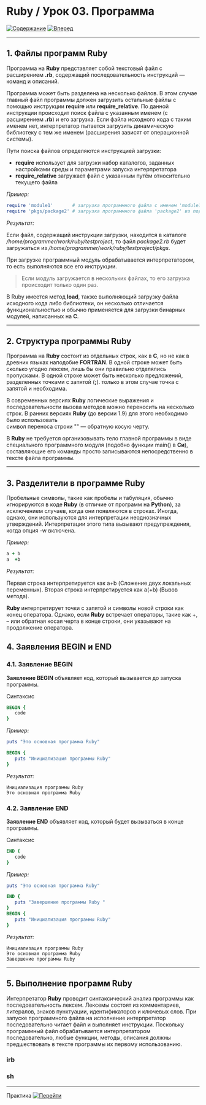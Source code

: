 # Ruby / Урок 03. Программа

[![Содержание](https://img.shields.io/badge/-%D0%A1%D0%BE%D0%B4%D0%B5%D1%80%D0%B6%D0%B0%D0%BD%D0%B8%D0%B5-purple)](README.md)
[![Вперед](https://img.shields.io/badge/-%D0%92%D0%BF%D0%B5%D1%80%D0%B5%D0%B4-brightgreen)](2.Практика.md)

***

## 1. Файлы программ Ruby

Программа на **Ruby** представляет собой текстовый файл с расширением **.rb**, 
содержащий последовательность инструкций — команд и описаний. 

Программа может быть разделена на несколько файлов. 
В этом случае главный файл программы должен загрузить остальные файлы 
с помощью инструкции **require** или **require_relative**.
По данной инструкции происходит поиск файла с указанным именем (с расширением **.rb**) и его загрузка. 
Если файла исходного кода с таким именем нет, интерпретатор пытается загрузить динамическую библиотеку с тем же именем 
(расширения зависят от операционной системы). 

Пути поиска файлов определяются инструкцией загрузки: 

* **require** использует для загрузки набор каталогов, заданных настройками среды и параметрами запуска интерпретатора
* **require_relative** загружает файл с указанным путём относительно текущего файла 

*Пример:*

```ruby
require 'module1'       # загрузка программного файла с именем 'module1.rb' либо библиотеки с именем 'module1'
require 'pkgs/package2' # загрузка программного файла 'package2' из подкаталога pkgs
```

*Результат:*

Если файл, содержащий инструкции загрузки, находится в каталоге */home/programmer/work/ruby/testproject*, 
то файл *package2.rb* будет загружаться из */home/programmer/work/ruby/testproject/pkgs*.

При загрузке программный модуль обрабатывается интерпретатором, то есть выполняются все его инструкции. 

>Если модуль загружается в нескольких файлах, то его загрузка происходит только один раз. 

В Ruby имеется метод **load**, также выполняющий загрузку файла исходного кода либо библиотеки, 
он несколько отличается функциональностью и обычно применяется для загрузки бинарных модулей, написанных на **C**.

***

## 2. Структура программы Ruby

Программа на **Ruby** состоит из отдельных строк, как в **C**, но не как в древних языках наподобие **FORTRAN**. 
В одной строке может быть сколько угодно лексем, лишь бы они правильно отделялись пропусками.
В одной строке может быть несколько предложений, разделенных точками с запятой (**;**).
только в этом случае точка с запятой и необходима. 

В современных версиях **Ruby** логические выражения и последовательности вызова методов можно переносить на несколько
строк. В ранних версиях **Ruby** (до версии 1.9) для этого необходимо было использовать  
символ переноса строки "\" — обратную косую черту.

В **Ruby** не требуется организовывать тело главной программы в виде специального программного модуля 
(подобно функции main() в **Си**), составляющие его команды просто записываются непосредственно 
в тексте файла программы. 

***

## 3. Разделители в программе Ruby

Пробельные символы, такие как пробелы и табуляция, обычно игнорируются в коде **Ruby** 
(в отличие от программ на **Python**), 
за исключением случаев, когда они появляются в строках. 
Иногда, однако, они используются для интерпретации неоднозначных утверждений. 
Интерпретации этого типа вызывают предупреждения, когда опция -w включена.

*Пример:*

```ruby
a + b
a  +b
```

*Результат:*

Первая строка интерпретируется как a+b (Сложение двух локальных переменных).
Вторая строка интерпретируется как  a(+b) (Вызов метода).

**Ruby** интерпретирует точки с запятой и символы новой строки как конец оператора. 
Однако, если **Ruby** встречает операторы, такие как +, – или обратная косая черта в конце строки, 
они указывают на продолжение оператора.
 
## 4. Заявления BEGIN и END 
      
### 4.1. Заявление BEGIN

**Заявление BEGIN** объявляет код, который вызывается до запуска программы.

Синтаксис

```ruby
BEGIN {
   code
}
```

*Пример:*

```ruby
puts "Это основная программа Ruby"

BEGIN {
   puts "Инициализация программы Ruby"
}
```

*Результат:*

```text
Инициализация программы Ruby
Это основная программа Ruby
```

### 4.2. Заявление END

**Заявление END** объявляет код, который будет вызываться в конце программы.

Синтаксис

```ruby
END {
   code
}
```

*Пример:*


```ruby
puts "Это основная программа Ruby"

END {
   puts "Завершение программы Ruby "
}
BEGIN {
   puts "Инициализация программы Ruby"
}
``` 

*Результат:*

```text
Инициализация программы Ruby
Это основная программа Ruby
Завершение программы Ruby 
```

***

## 5. Выполнение программ Ruby

Интерпретатор **Ruby** проводит синтаксический анализ программы как последовательность лексем. 
Лексемы состоят из комментариев, литералов, знаков пунктуации, идентификаторов и ключевых слов.
При запуске программного файла на исполнение интерпретатор последовательно читает файл и выполняет инструкции. 
Поскольку программный файл обрабатывается интерпретатором последовательно, любые функции, методы, 
описания должны предшествовать в тексте программы их первому использованию.

### irb

### sh
***

Практика [![Перейти](https://img.shields.io/badge/-%D0%9F%D0%B5%D1%80%D0%B5%D0%B9%D1%82%D0%B8-blue)](2.Практика.md)
